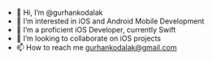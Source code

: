 - 👋 Hi, I’m @gurhankodalak
- 👀 I’m interested in iOS and Android Mobile Development
- 🌱 I’m a proficient iOS Developer, currently Swift
- 💞️ I’m looking to collaborate on iOS projects
- 📫 How to reach me gurhankodalak@gmail.com



<!---
gurhankodalak-vektor/gurhankodalak-vektor is a ✨ special ✨ repository because its `README.md` (this file) appears on your GitHub profile.
You can click the Preview link to take a look at your changes.
--->
